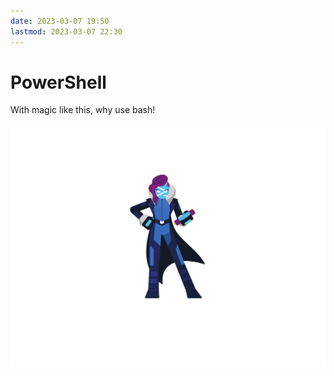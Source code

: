 ```yaml
---
date: 2023-03-07 19:50
lastmod: 2023-03-07 22:30
---
```


# PowerShell

With magic like this, why use bash!

![avatar](../../assets/images/powershell-avatar.svg 'https://github.com/PowerShell/PowerShell')
